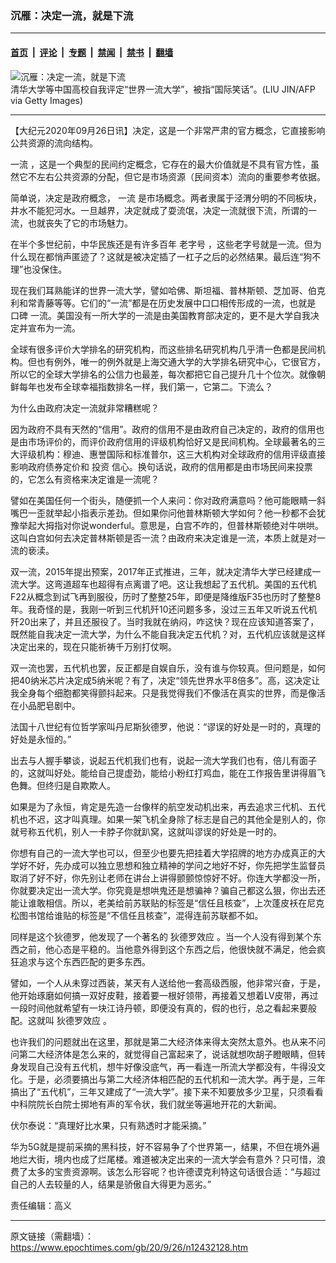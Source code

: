 ### 沉雁：决定一流，就是下流

---

#### [首页](../../../..?n12432128) &nbsp;|&nbsp; [评论](../../../../../epoch-comment?n12432128) &nbsp;|&nbsp; [专题](../../../../../epoch-special?n12432128) &nbsp;|&nbsp; [禁闻](../../../../../epoch-news?n12432128) &nbsp;|&nbsp; [禁书](../../../../../books?n12432128) &nbsp;|&nbsp; [翻墙](https://github.com/gfw-breaker/nogfw/blob/master/README.md?n12432128)


<div><img alt="沉雁：决定一流，就是下流" class="attachment-djy_600_400 size-djy_600_400 wp-post-image" src="https://i.epochtimes.com/assets/uploads/2020/09/GettyImages-89051069-800x450-600x400-1.jpg"/>
<div class="caption">
 清华大学等中国高校自我评定“世界一流大学”，被指“国际笑话”。(LIU JIN/AFP via Getty Images)
</div></div><hr/><div class="post_content" id="artbody" itemprop="articleBody">
 <!-- article content begin -->
 <p>
  【大纪元2020年09月26日讯】决定，这是一个非常严肃的官方概念，它直接影响公共资源的流向结构。
 </p>
 <p>
  <ok href="https://www.epochtimes.com/gb/tag/%E4%B8%80%E6%B5%81.html">
   一流
  </ok>
  ，这是一个典型的民间约定概念，它存在的最大价值就是不具有官方性，虽然它不左右公共资源的分配，但它是市场资源（民间资本）流向的重要参考依据。
 </p>
 <p>
  简单说，决定是政府概念，
  <ok href="https://www.epochtimes.com/gb/tag/%E4%B8%80%E6%B5%81.html">
   一流
  </ok>
  是市场概念。两者隶属于泾渭分明的不同板块，井水不能犯河水。一旦越界，决定就成了耍流氓，决定一流就很下流，所谓的一流，也就丧失了它的市场魅力。
 </p>
 <p>
  在半个多世纪前，中华民族还是有许多百年
  <ok href="https://www.epochtimes.com/gb/tag/%E8%80%81%E5%AD%97%E5%8F%B7.html">
   老字号
  </ok>
  ，这些老字号就是一流。但为什么现在都悄声匿迹了？这就是被决定插了一杠子之后的必然结果。最后连“狗不理”也没保住。
 </p>
 <p>
  现在我们耳熟能详的世界一流大学，譬如哈佛、斯坦福、普林斯顿、芝加哥、伯克利和常青藤等等。它们的“一流”都是在历史发展中口口相传形成的一流，也就是
  <ok href="https://www.epochtimes.com/gb/tag/%E5%8F%A3%E7%A2%91.html">
   口碑
  </ok>
  一流。美国没有一所大学的一流是由美国教育部决定的，更不是大学自我决定并宣布为一流。
 </p>
 <p>
  全球有很多评价大学排名的研究机构，而这些排名研究机构几乎清一色都是民间机构。但也有例外，唯一的例外就是上海交通大学的大学排名研究中心，它很官方，所以它的全球大学排名的公信力也最差，每次都把它自己提升几十个位次。就像朝鲜每年也发布全球幸福指数排名一样，我们第一，它第二。下流么？
 </p>
 <p>
  为什么由政府决定一流就非常糟糕呢？
 </p>
 <p>
  因为政府不具有天然的“信用”。政府的信用不是由政府自己决定的，政府的信用也是由市场评价的，而评价政府信用的评级机构恰好又是民间机构。全球最著名的三大评级机构：穆迪、惠誉国际和标准普尔，这三大机构对全球政府的信用评级直接影响政府债券定价和
  <ok href="https://www.epochtimes.com/gb/tag/%E6%8A%95%E8%B5%84.html">
   投资
  </ok>
  信心。换句话说，政府的信用都是由市场民间来投票的，它怎么有资格来决定谁是一流呢？
 </p>
 <p>
  譬如在美国任何一个街头，随便抓一个人来问：你对政府满意吗？他可能眼睛一斜嘴巴一歪就举起小指表示差劲。但如果你问他普林斯顿大学如何？他一秒都不会犹豫举起大拇指对你说wonderful。意思是，白宫不咋的，但普林斯顿绝对牛哄哄。这叫白宫如何去决定普林斯顿是否一流？由政府来决定谁是一流，本质上就是对一流的亵渎。
 </p>
 <p>
  双一流，2015年提出预案，2017年正式推进，三年，就决定清华大学已经建成一流大学。这弯道超车也超得有点离谱了吧。这让我想起了五代机。美国的五代机F22从概念到试飞再到服役，历时了整整25年，即便是降维版F35也历时了整整8年。我奇怪的是，我刚一听到三代机歼10还问题多多，没过三五年又听说五代机歼20出来了，并且还服役了。当时我就在纳闷，咋这快？现在应该知道答案了，既然能自我决定一流大学，为什么不能自我决定五代机？对，五代机应该就是这样决定出来的，现在只能祈祷千万别打仗啊。
 </p>
 <p>
  双一流也罢，五代机也罢，反正都是自娱自乐，没有谁与你较真。但问题是，如何把40纳米芯片决定成5纳米呢？有了，决定“领先世界水平8倍多”。高，这决定让我全身每个细胞都笑得颤抖起来。只是我觉得我们不像活在真实的世界，而是像活在小品肥皂剧中。
 </p>
 <p>
  法国十八世纪有位哲学家叫丹尼斯狄德罗，他说：“谬误的好处是一时的，真理的好处是永恒的。”
 </p>
 <p>
  出去与人握手攀谈，说起五代机我们也有，说起一流大学我们也有，倍儿有面子的，这就叫好处。能给自己提虚劲，能给小粉红打鸡血，能在工作报告里讲得眉飞色舞。但终归是自欺欺人。
 </p>
 <p>
  如果是为了永恒，肯定是先造一台像样的航空发动机出来，再去追求三代机、五代机也不迟，这才叫真理。如果一架飞机全身除了标志是自己的其他全是别人的，你就号称五代机，别人一卡脖子你就趴窝，这就叫谬误的好处是一时的。
 </p>
 <p>
  你想有自己的一流大学也可以，但至少也要先把挂着大学招牌的地方办成真正的大学好不好，先办成可以独立思想和独立精神的学问之地好不好，你先把学生监督员取消了好不好，你先别让老师在讲台上讲得颤颤惊惊好不好。你连大学都没一所，你就要决定出一流大学。你究竟是想哄鬼还是想骗神？骗自己都这么狠，你出去还能让谁敢相信。所以，老美给前苏联贴的标签是“信任且核查”，上次蓬皮袄在尼克松图书馆给谁贴的标签是“不信任且核查”，混得连前苏联都不如。
 </p>
 <p>
  同样是这个狄德罗，他发现了一个著名的
  <ok href="https://www.epochtimes.com/gb/tag/%E7%8B%84%E5%BE%B7%E7%BD%97%E6%95%88%E5%BA%94.html">
   狄德罗效应
  </ok>
  。当一个人没有得到某个东西之前，他心态是平稳的。当他意外得到这个东西之后，他很快就不满足，他会疯狂追求与这个东西匹配的更多东西。
 </p>
 <p>
  譬如，一个人从未穿过西装，某天有人送给他一套高级西服，他非常兴奋，于是，他开始琢磨如何搞一双好皮鞋，接着要一根好领带，再接着又想着LV皮带，再过一段时间他就希望有一块江诗丹顿，即便没有真的，假的也行，总之看起来要般配。这就叫
  <ok href="https://www.epochtimes.com/gb/tag/%E7%8B%84%E5%BE%B7%E7%BD%97%E6%95%88%E5%BA%94.html">
   狄德罗效应
  </ok>
  。
 </p>
 <p>
  也许我们的问题就出在这里，那就是第二大经济体来得太突然太意外。也从来不问问第二大经济体是怎么来的，就觉得自己富起来了，说话就想吹胡子瞪眼睛，但转身发现自己没有五代机，想牛好像没底气，再一看连一所流大学都没有，牛得没文化。于是，必须要搞出与第二大经济体相匹配的五代机和一流大学。再于是，三年搞出了“五代机”，三年又建成了“一流大学”。接下来不知要放多少卫星，只须看看中科院院长白院士掷地有声的军令状，我们就坐等遍地开花的大新闻。
 </p>
 <p>
  伏尔泰说：“真理好比水果，只有熟透时才能采摘。”
 </p>
 <p>
  华为5G就是提前采摘的黑科技，好不容易争了个世界第一，结果，不但在境外遍地烂大街，境内也成了烂尾楼。难道被决定出来的一流大学会有意外？只可惜，浪费了太多的宝贵资源啊。该怎么形容呢？也许德谟克利特这句话很合适：“与超过自己的人去较量的人，结果是骄傲自大得更为恶劣。”
 </p>
 <p>
  责任编辑：高义
 </p>
 <!-- article content end -->
 <div id="below_article_ad">
 </div>
</div>


---

原文链接（需翻墙）：https://www.epochtimes.com/gb/20/9/26/n12432128.htm